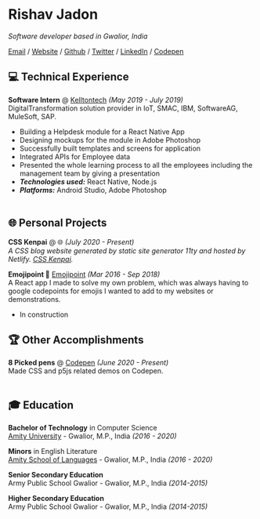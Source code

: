 
# Rishav Jadon

_Software developer based in Gwalior, India_ <br>


[Email](mailto:rishav.jadon.work@gmail.com) / [Website](https://www.csskenpai.com) / [Github](https://www.github.com/rjitsu) / [Twitter](https://www.twitter.com/rovenclasher) / [LinkedIn](https://www.linkedin.com/in/rishav-jadon-584037194/) / [Codepen](https://codepen.io/Rj456)

## 💻 Technical Experience

**Software Intern** @ [Kelltontech](https://twitter.com/Kelltontech) _(May 2019 - July 2019)_ <br>
DigitalTransformation solution provider in IoT, SMAC, IBM,  SoftwareAG, MuleSoft, SAP.
  - Building a Helpdesk module for a React Native App 
  - Designing mockups for the module in Adobe Photoshop
  - Successfully built templates and screens for application
  - Integrated APIs for Employee data 
  - Presented the whole learning process to all the employees including the management team by giving a presentation
  - **_Technologies used:_** React Native, Node.js
  - **_Platforms:_**  Android Studio, Adobe Photoshop
    <br><br>
    
## 🌐 Personal Projects

**CSS Kenpai** @ 🌐 _(July 2020 - Present)_ <br>
_A CSS blog website generated by static site generator 11ty and hosted by Netlify. [CSS Kenpai](https://www.csskenpai.com)._

**Emojipoint 🌈** [Emojipoint](https://www.facebook.com/flurtmagazine) _(Mar 2016 - Sep 2018)_ <br>
A React app I made to solve my own problem, which was always having to google codepoints for emojis I wanted to add to my websites or demonstrations.
  - In construction

  
## 🏆 Other Accomplishments

**8 Picked pens** @ [Codepen](https://codepen.io/Rj456) _(June 2020 - Present)_<br>
Made CSS and p5js related demos on Codepen.
<br><br>

## 🎓 Education

**Bachelor of Technology** in Computer Science<br>
[Amity University](https://www.amity.edu/gwalior/) - Gwalior, M.P., India _(2016 - 2020)_

**Minors** in English Literature<br>
[Amity School of Languages](https://www.amity.edu/asl/) - Gwalior, M.P., India _(2016 - 2020)_

**Senior Secondary Education** <br>
Army Public School Gwalior - Gwalior, M.P., India _(2014-2015)_

**Higher Secondary Education** <br>
Army Public School Gwalior - Gwalior, M.P., India _(2014-2015)_

